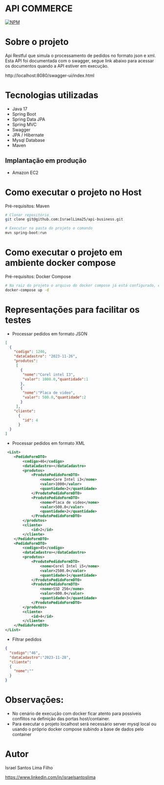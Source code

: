 # API COMMERCE

[![NPM](https://img.shields.io/npm/l/react)](https://github.com/IsraelLima25/sec-piloto-api/blob/master/LICENSE)

# Sobre o projeto

Api Restful que simula o processamento de pedidos no formato json e xml. Esta API foi documentada com o swagger, segue link abaixo para acessar os documentos quando a API estiver em execução.

http://localhost:8080/swagger-ui/index.html

# Tecnologias utilizadas

- Java 17
- Spring Boot
- Spring Data JPA
- Spring MVC
- Swagger
- JPA / Hibernate
- Mysql Database
- Maven

## Implantação em produção
- Amazon EC2

# Como executar o projeto no Host
Pré-requisitos: Maven

```bash
# Clonar repositório
git clone git@github.com:IsraelLima25/api-business.git

# Executar na pasta do projeto o comando
mvn spring-boot:run
```

# Como executar o projeto em ambiente docker compose

Pré-requisitos: Docker Compose

```bash
# Na raiz do projeto o arquivo do docker compose já está configurado, executar o comando abaixo para subir os containers
docker-compose up -d
```
# Representações para facilitar os testes

- Processar pedidos em formato JSON
````json
[
  {
    "codigo": 1246,
    "dataCadastro": "2023-11-26",
    "produtos":
     [
       {
        "nome":"Corel intel I3",
        "valor": 1000.0,"quantidade":1
       },
       {
        "nome":"Placa de video",
        "valor": 500.0,"quantidade":2
       }
     ],
    "cliente":
      {
        "id": 4
      }
  }
]
````

- Processar pedidos em formato XML
````xml
 <List>
    <PedidoFormDTO>
        <codigo>46</codigo>
        <dataCadastro></dataCadastro>
        <produtos>
            <ProdutoPedidoFormDTO>
                <nome>Core Intel i3</nome>
                <valor>1000</valor>
                <quantidade>2</quantidade>
            </ProdutoPedidoFormDTO>
            <ProdutoPedidoFormDTO>
                <nome>Placa de video</nome>
                <valor>500.0</valor>
                <quantidade>2</quantidade>
            </ProdutoPedidoFormDTO>
        </produtos>
        <cliente>
            <id>2</id>
        </cliente>
    </PedidoFormDTO>
    <PedidoFormDTO>
        <codigo>45</codigo>
        <dataCadastro></dataCadastro>
        <produtos>
            <ProdutoPedidoFormDTO>
                <nome>Corel Intel i5</nome>
                <valor>2500.0</valor>
                <quantidade>1</quantidade>
            </ProdutoPedidoFormDTO>
            <ProdutoPedidoFormDTO>
                <nome>SSD 256</nome>
                <valor>800.0</valor>
                <quantidade>3</quantidade>
            </ProdutoPedidoFormDTO>
        </produtos>
        <cliente>
            <id>4</id>
        </cliente>
    </PedidoFormDTO>
</List>
````

- Filtrar pedidos
````json
{
  "codigo":"46",
  "dataCadastro":"2023-11-28",
  "cliente": 
  {
    "nome":""
  }
}
````

# Observações: 
- No cenário de execução com docker ficar atento para possíveis conflitos na definição das portas host/container.
- Para executar o projeto localhost será necessário server mysql local ou usando o próprio docker compose subindo a base de dados pelo container

# Autor

Israel Santos Lima Filho

https://www.linkedin.com/in/israelsantoslima